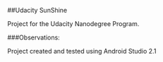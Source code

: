 ##Udacity SunShine

Project for the Udacity Nanodegree Program.

###Observations:

Project created and tested using Android Studio 2.1